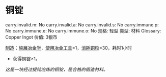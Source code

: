 # 铜锭

carry.invalid.m: No
carry.invalid.a: No
carry.invalid.s: No
carry.immune.p: No
carry.immune.e: No
carry.immune.o: No
规格: 轻型
类型: 材料
Glossary: Copper Ingot
价值: 3银币

<aside>

[制造](https://www.notion.so/1b3d619a067b801fa93ed39d82423e41?pvs=21)：[施展](https://www.notion.so/1b3d619a067b80f38dccf027f026b32f?pvs=21)[冶金学](https://www.notion.so/1d4d619a067b8050bb96cde95147e0a7?pvs=21)，[使用](https://www.notion.so/1b3d619a067b80bbbbacd6817c707325?pvs=21)[冶金工具](%E5%86%B6%E9%87%91%E5%B7%A5%E5%85%B7%201d4d619a067b8092b3e9fda42e4da44e.md)×1，[消耗](https://www.notion.so/1b3d619a067b80789d16e44120e1be39?pvs=21)[铜粒](%E9%93%9C%E7%B2%92%201d4d619a067b804bae09e19303c5ef28.md)×30，耗时1小时

- 获得铜锭×1。
</aside>

*这是一块经过提纯冶炼的铜锭，是合格的锻造材料。*